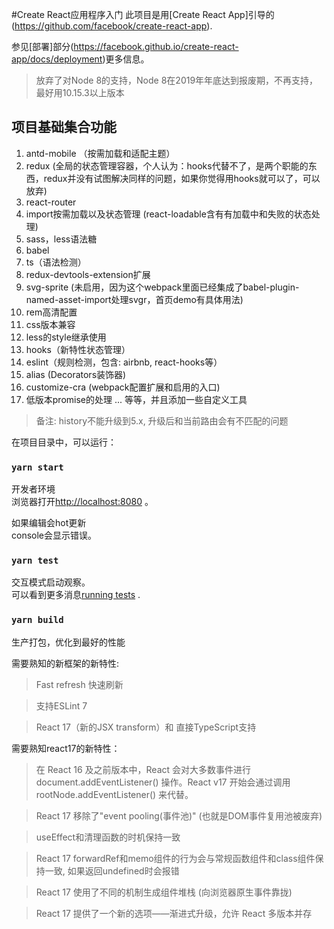<!--
 * @Author: wangfeng
 * @Date: 2021-01-18 19:55:44
 * @LastAuthor: wangfeng
 * @lastTime: 2021-01-20 20:00:15
 * @FilePath: /yit-h5/Users/wangfeng/work/reactnew-demo/README.md
 * @Description: 说明文档
-->
#Create React应用程序入门
此项目是用[Create React App]引导的(https://github.com/facebook/create-react-app).

参见[部署]部分(https://facebook.github.io/create-react-app/docs/deployment)更多信息。

>放弃了对Node 8的支持，Node 8在2019年年底达到报废期，不再支持，最好用10.15.3以上版本
## 项目基础集合功能
1. antd-mobile （按需加载和适配主题）
2. redux (全局的状态管理容器，个人认为：hooks代替不了，是两个职能的东西，redux并没有试图解决同样的问题，如果你觉得用hooks就可以了，可以放弃)
3. react-router
4. import按需加载以及状态管理 (react-loadable含有有加载中和失败的状态处理)
5. sass，less语法糖
6. babel
7. ts（语法检测）
8. redux-devtools-extension扩展
9. svg-sprite (未启用，因为这个webpack里面已经集成了babel-plugin-named-asset-import处理svgr，首页demo有具体用法)
10. rem高清配置
11. css版本兼容
12. less的style继承使用
13. hooks（新特性状态管理）
14. eslint（规则检测，包含: airbnb, react-hooks等）
15. alias (Decorators装饰器)
16. customize-cra (webpack配置扩展和启用的入口)
17. 低版本promise的处理
...
等等，并且添加一些自定义工具


>备注: history不能升级到5.x, 升级后和当前路由会有不匹配的问题

在项目目录中，可以运行：

### `yarn start`

开发者环境<br>
浏览器打开[http://localhost:8080](http://localhost:8080) 。

如果编辑会hot更新<br>
console会显示错误。

### `yarn test`

交互模式启动观察。<br>
可以看到更多消息[running tests](#running-tests) .

### `yarn build`

生产打包，优化到最好的性能


需要熟知的新框架的新特性:

>Fast refresh 快速刷新

>支持ESLint 7

>React 17（新的JSX transform）和 直接TypeScript支持

需要熟知react17的新特性：

>在 React 16 及之前版本中，React 会对大多数事件进行 document.addEventListener() 操作。React v17 开始会通过调用 rootNode.addEventListener() 来代替。

>React 17 移除了"event pooling(事件池)" (也就是DOM事件复用池被废弃)

>useEffect和清理函数的时机保持一致

>React 17 forwardRef和memo组件的行为会与常规函数组件和class组件保持一致, 如果返回undefined时会报错

>React 17 使用了不同的机制生成组件堆栈 (向浏览器原生事件靠拢)

>React 17 提供了一个新的选项——渐进式升级，允许 React 多版本并存
